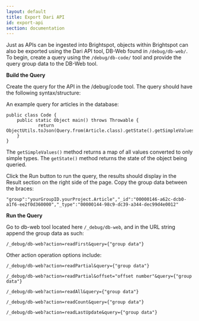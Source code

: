 ```yaml
---
layout: default
title: Export Dari API
id: export-api
section: documentation
---
```


<div markdown="1" class="span12">

Just as APIs can be ingested into Brightspot, objects within Brightspot can also be exported using the Dari API tool, DB-Web found in `/debug/db-web/`. To begin, create a query using the `/debug/db-code/` tool and provide the query group data to the DB-Web tool. 

**Build the Query**

Create the query for the API in the /debug/code tool. The query should have the following syntax/structure:

An example query for articles in the database:

	public class Code {
    	public static Object main() throws Throwable {
        	    return ObjectUtils.toJson(Query.from(Article.class).getState().getSimpleValues());
    	}
	}

The `getSimpleValues()` method returns a map of all values converted to only simple types. The `getState()` method returns the state of the object being queried. 

Click the Run button to run the query, the results should display in the Result section on the right side of the page. Copy the group data between the braces:

	"group":"yourGroupID.yourProject.Article","_id":"00000146-a62c-dcb0-a1f6-ee2f0d360000","_type":"00000144-98c9-dc39-a344-dec99d4e0012"
	
**Run the Query**

Go to db-web tool located here `/_debug/db-web`, and in the URL string append the group data as such:

`/_debug/db-web?action=readFirst&query={"group data"}`

Other action operation options include: 

`/_debug/db-web?action=readPartial&query={"group data"}`

`/_debug/db-web?action=readPartial&offset="offset number"&query={"group data"}`

`/_debug/db-web?action=readAll&query={"group data"}`

`/_debug/db-web?action=readCount&query={"group data"}`

`/_debug/db-web?action=readLastUpdate&query={"group data"}`